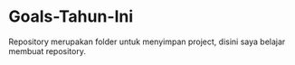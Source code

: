 # Goals-Tahun-Ini
Repository merupakan folder untuk menyimpan project, disini saya belajar membuat repository.
